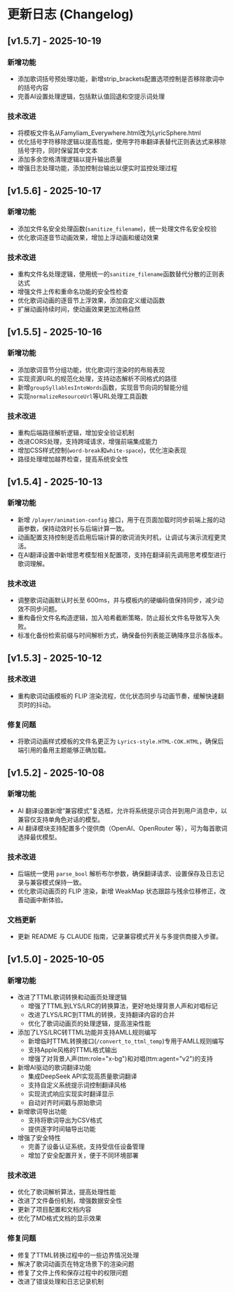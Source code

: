 # 更新日志 (Changelog)

## [v1.5.7] - 2025-10-19

### 新增功能
- 添加歌词括号预处理功能，新增strip_brackets配置选项控制是否移除歌词中的括号内容
- 完善AI设置处理逻辑，包括默认值回退和空提示词处理

### 技术改进
- 将模板文件名从Famyliam_Everywhere.html改为LyricSphere.html
- 优化括号字符移除逻辑以提高性能，使用字符串翻译表替代正则表达式来移除括号字符，同时保留其中文本
- 添加多余空格清理逻辑以提升输出质量
- 增强日志处理功能，添加控制台输出以便实时监控处理过程

## [v1.5.6] - 2025-10-17

### 新增功能
- 添加文件名安全处理函数(`sanitize_filename`)，统一处理文件名安全校验
- 优化歌词逐音节动画效果，增加上浮动画和缓动效果

### 技术改进
- 重构文件名处理逻辑，使用统一的`sanitize_filename`函数替代分散的正则表达式
- 增强文件上传和重命名功能的安全性检查
- 优化歌词动画的逐音节上浮效果，添加自定义缓动函数
- 扩展动画持续时间，使动画效果更加流畅自然

## [v1.5.5] - 2025-10-16

### 新增功能
- 添加歌词音节分组功能，优化歌词行渲染时的布局表现
- 实现资源URL的规范化处理，支持动态解析不同格式的路径
- 新增`groupSyllablesIntoWords`函数，实现音节向词的智能分组
- 实现`normalizeResourceUrl`等URL处理工具函数

### 技术改进
- 重构后端路径解析逻辑，增加安全验证机制
- 改进CORS处理，支持跨域请求，增强前端集成能力
- 增加CSS样式控制(`word-break`和`white-space`)，优化渲染表现
- 路径处理增加越界检查，提高系统安全性

## [v1.5.4] - 2025-10-13

### 新增功能
- 新增 `/player/animation-config` 接口，用于在页面加载时同步前端上报的动画参数，保持动效时长与后端计算一致。
- 动画配置支持控制是否启用后端计算的歌词消失时机，让调试与演示流程更灵活。
- 在AI翻译设置中新增思考模型相关配置项，支持在翻译前先调用思考模型进行歌词理解。

### 技术改进
- 调整歌词动画默认时长至 600ms，并与模板内的硬编码值保持同步，减少动效不同步问题。
- 重构备份文件名构造逻辑，加入哈希截断策略，防止超长文件名导致写入失败。
- 标准化备份检索前缀与时间解析方式，确保备份列表能正确降序显示各版本。

## [v1.5.3] - 2025-10-12

### 技术改进
- 重构歌词动画模板的 FLIP 渲染流程，优化状态同步与动画节奏，缓解快速翻页时的抖动。

### 修复问题
- 将歌词动画样式模板的文件名更正为 `Lyrics-style.HTML-COK.HTML`，确保后端引用的备用主题能够正确加载。

## [v1.5.2] - 2025-10-08

### 新增功能
- AI 翻译设置新增“兼容模式”复选框，允许将系统提示词合并到用户消息中，以兼容仅支持单角色对话的模型。
- AI 翻译模块支持配置多个提供商（OpenAI、OpenRouter 等），可为每首歌词选择最优模型。

### 技术改进
- 后端统一使用 `parse_bool` 解析布尔参数，确保翻译请求、设置保存及日志记录与兼容模式保持一致。
- 优化歌词动画页的 FLIP 渲染，新增 WeakMap 状态跟踪与残余位移修正，改善动画中断体验。

### 文档更新
- 更新 README 与 CLAUDE 指南，记录兼容模式开关与多提供商接入步骤。

## [v1.5.0] - 2025-10-05

### 新增功能
- 改进了TTML歌词转换和动画页处理逻辑
  - 增强了TTML到LYS/LRC的转换算法，更好地处理背景人声和对唱标记
  - 改进了LYS/LRC到TTML的转换，支持翻译内容的合并
  - 优化了歌词动画页的处理逻辑，提高渲染性能
- 添加了LYS/LRC转TTML功能并支持AMLL规则编写
  - 新增临时TTML转换接口(`/convert_to_ttml_temp`)专用于AMLL规则编写
  - 支持Apple风格的TTML格式输出
  - 增强了对背景人声(ttm:role="x-bg")和对唱(ttm:agent="v2")的支持
- 新增AI驱动的歌词翻译功能
  - 集成DeepSeek API实现高质量歌词翻译
  - 支持自定义系统提示词控制翻译风格
  - 实现流式响应实现实时翻译显示
  - 自动对齐时间戳与原始歌词
- 新增歌词导出功能
  - 支持将歌词导出为CSV格式
  - 提供逐字时间轴导出功能
- 增强了安全特性
  - 完善了设备认证系统，支持受信任设备管理
  - 增加了安全配置开关，便于不同环境部署

### 技术改进
- 优化了歌词解析算法，提高处理性能
- 改进了文件备份机制，增强数据安全性
- 更新了项目配置和文档内容
- 优化了MD格式文档的显示效果

### 修复问题
- 修复了TTML转换过程中的一些边界情况处理
- 解决了歌词动画页在特定场景下的渲染问题
- 修复了文件上传和保存过程中的权限问题
- 改进了错误处理和日志记录机制
